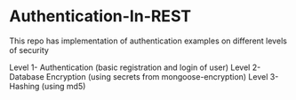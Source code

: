 # Authentication-In-REST
This repo has implementation of authentication examples on different levels of security


Level 1- Authentication (basic registration and login of user)
Level 2- Database Encryption (using secrets from mongoose-encryption)
Level 3- Hashing (using md5)

